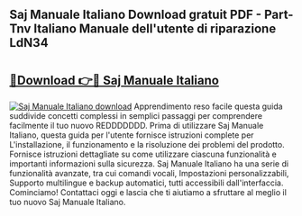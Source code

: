 ## Saj Manuale Italiano Download gratuit PDF - Part-Tnv Italiano Manuale dell'utente di riparazione LdN34

# <h2><a href="http://dfet0zx.blite.top/?on=Saj+Manuale+Italiano">🔗Download 👉🔴 Saj Manuale Italiano</a></h2>

[![Saj Manuale Italiano download](https://i.imgur.com/lujVjoI.png)](http://dfet0zx.blite.top/?on=Saj+Manuale+Italiano)
Apprendimento reso facile questa guida suddivide concetti complessi in semplici passaggi per comprendere facilmente il tuo nuovo REDDDDDDD. Prima di utilizzare Saj Manuale Italiano, questa guida per l'utente fornisce istruzioni complete per L'installazione, il funzionamento e la risoluzione dei problemi del prodotto. Fornisce istruzioni dettagliate su come utilizzare ciascuna funzionalità e importanti informazioni sulla sicurezza. Saj Manuale Italiano ha una serie di funzionalità avanzate, tra cui comandi vocali, Impostazioni personalizzabili, Supporto multilingue e backup automatici, tutti accessibili dall'interfaccia. Cominciamo! Contattaci oggi e lascia che ti aiutiamo a sfruttare al meglio il tuo nuovo Saj Manuale Italiano.
